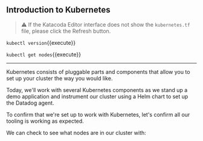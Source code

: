 ## Introduction to Kubernetes

> ⚠️ If the Katacoda Editor interface does not show the `kubernetes.tf` file, please click the <i class="fa fa-sync"></i> Refresh button.

`kubectl version`{{execute}}

`kubectl get nodes`{{execute}}

---

Kubernetes consists of pluggable parts and components that allow you to set up your
cluster the way you would like.

Today, we'll work with several Kubernetes components as we stand up a demo application and
instrument our cluster using a Helm chart to set up the Datadog agent.

To confirm that we're set up to work with Kubernetes, let's confirm all our tooling is working as
expected.

We can check to see what nodes are in our cluster with:

